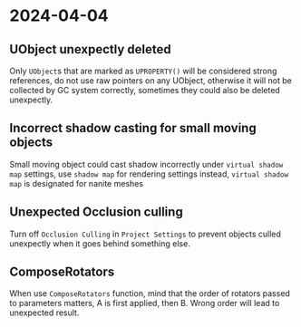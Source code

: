 # 2024-04-04
## UObject unexpectly deleted
Only `UObject`s that are marked as `UPROPERTY()` will be considered strong references, do not use raw pointers on any UObject, 
otherwise it will not be collected by GC system correctly, sometimes they could also be deleted unexpectly.

## Incorrect shadow casting for small moving objects
Small moving object could cast shadow incorrectly under `virtual shadow map` settings, use `shadow map` for rendering settings instead, `virtual shadow map` is designated for nanite meshes

## Unexpected Occlusion culling
Turn off `Occlusion Culling` in `Project Settings` to prevent objects culled unexpectly when it goes behind something else.

## ComposeRotators
When use `ComposeRotators` function, mind that the order of rotators passed to parameters matters, A is first applied, then B. Wrong order will lead to unexpected result.


